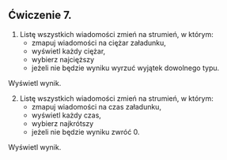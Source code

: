 ## Ćwiczenie 7.

1. Listę wszystkich wiadomości zmień na strumień, w którym:
    * zmapuj wiadomości na ciężar załadunku,
    * wyświetl każdy ciężar,
    * wybierz najcięższy
    * jeżeli nie będzie wyniku wyrzuć wyjątek dowolnego typu.

Wyświetl wynik.

2. Listę wszystkich wiadomości zmień na strumień, w którym:
    * zmapuj wiadomości na czas załadunku,
    * wyświetl każdy czas,
    * wybierz najkrótszy
    * jeżeli nie będzie wyniku zwróć 0.

Wyświetl wynik.